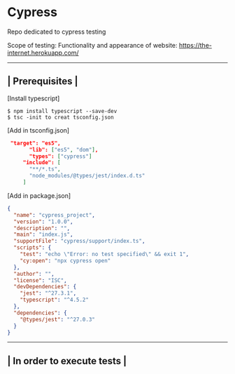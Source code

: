 # Cypress

Repo dedicated to cypress testing

Scope of testing: Functionality and appearance of website: https://the-internet.herokuapp.com/
 
----------------------------------------------
|                 Prerequisites              |
----------------------------------------------
 
[Install typescript]
```command
$ npm install typescript --save-dev
$ tsc -init to creat tsconfig.json

```
[Add in tsconfig.json]
```json
 "target": "es5",
       "lib": ["es5", "dom"],
       "types": ["cypress"]
     "include": [
       "**/*.ts",
       "node_modules/@types/jest/index.d.ts"
     ]
```
[Add in package.json]
```json
{
  "name": "cypress_project",
  "version": "1.0.0",
  "description": "",
  "main": "index.js",
  "supportFile": "cypress/support/index.ts",
  "scripts": {
    "test": "echo \"Error: no test specified\" && exit 1",
    "cy:open": "npx cypress open"
  },
  "author": "",
  "license": "ISC",
  "devDependencies": {
    "jest": "^27.3.1",
    "typescript": "^4.5.2"
  },
  "dependencies": {
    "@types/jest": "^27.0.3"
  }
}
```


----------------------------------------------
|           Ιn order to execute tests        |
----------------------------------------------
